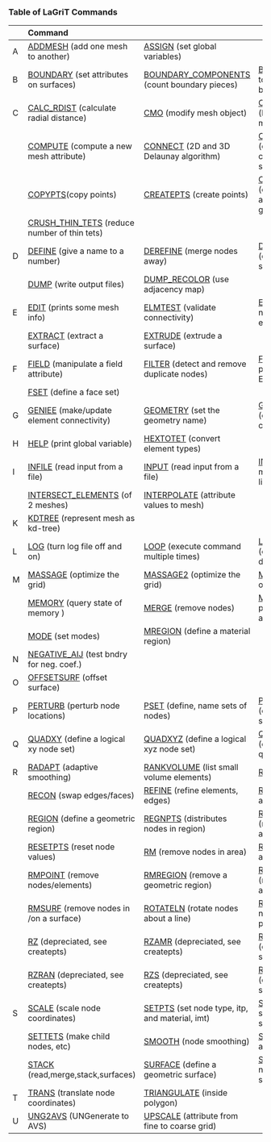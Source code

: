 ### Table of LaGriT Commands

|  | Command | | |
| :--- | :--- | :--- | :--- |
| A | [ADDMESH](docs/commands/ADDMESH.md) (add one mesh to another) | [ASSIGN](docs/commands/ASSIGN.md) (set global variables) | | 
| B| [BOUNDARY](docs/commands/BOUNDAR1.md) (set attributes on surfaces) | [BOUNDARY_COMPONENTS](docs/commands/BOUNDARY_C.md) (count boundary pieces) | [BUBBLE](docs/commands/bubble.md) (extrude to 3d and extract bndry) 
| C | [CALC_RDIST](docs/commands/calc_rdist.md) (calculate radial distance) | [CMO](docs/commands/CMO2.md) (modify mesh object) | [COLORMAP](docs/commands/COLORMAP.md) (build adjacency map) 
| | [COMPUTE](docs/commands/COMPUTE.md) (compute a new mesh attribute) | [CONNECT](docs/commands/CONNECT1.md) (2D and 3D Delaunay algorithm) | [COORDSYS](docs/commands/COORDSY.md) (change coordinate system) 
| | [COPYPTS](docs/commands/COPYPTS.md)(copy points) | [CREATEPTS](docs/commands/createpts.md) (create points) | [CREATE_GRAPH](docs/commands/create_graph.md) (create adjacency graph) 
| | [CRUSH_THIN_TETS](docs/commands/crush_thin_tets.md) (reduce number of thin tets)
| D| [DEFINE](docs/commands/DEFINE.md) (give a name to a number) | [DEREFINE](docs/commands/DEREFINE.md) (merge nodes away) | [DOPING](docs/commands/DOPING1.md) (depreciated, see interpolate) 
| | [DUMP](docs/commands/DUMP2.md) (write output files) | [DUMP_RECOLOR](docs/commands/DUMP_RECOLOR.md) (use adjacency map) 
| E | [EDIT](docs/commands/EDIT2.md) (prints some mesh info) | [ELMTEST](docs/commands/elmtest.md) (validate connectivity) | [ELTSET](docs/commands/ELTSET2.md) (select, name a set of elements) 
| | [EXTRACT](docs/commands/EXTRACT1.md) (extract a surface) | [EXTRUDE](docs/commands/extrude.md) (extrude a surface) 
| F| [FIELD](docs/commands/FIELD.md) (manipulate a field attribute) | [FILTER](docs/commands/FILTER.md) (detect and remove duplicate nodes) | [FINISH](docs/commands/FINISH.md) (end processing, EXIT) 
| | [FSET](docs/commands/FSET.md) (define a face set) 
| G | [GENIEE](docs/commands/GENIEE.md) (make/update element connectivity) | [GEOMETRY](docs/commands/geometry.md) (set the geometry name) | [GRID2GRID](docs/commands/GRID2GRID.md) (element type covnversion) 
| H| [HELP](docs/commands/HELP.md) (print global variable) | [HEXTOTET](docs/commands/HEXTOTE.md) (convert element types) 
| I | [INFILE](docs/commands/INPUT.md) (read input from a file) | [INPUT](docs/commands/INPUT.md) (read input from a file) | [INTERSECT](docs/commands/INTERSECT.md) (2d meshes to get line) 
| | [INTERSECT_ELEMENTS](docs/commands/intersectelements.md) (of 2 meshes) | [INTERPOLATE](docs/commands/main_interpolate.md) (attribute values to mesh) 
| K| [KDTREE](docs/commands/kdtree.md) (represent mesh as kd-tree) 
| L | [LOG](docs/commands/LOG.md) (turn log file off and on) | [LOOP](docs/commands/loop.md) (execute command multiple times) | [LOWER_D](docs/commands/lower_d.md) (create lower dimen. structs.) 
| M| [MASSAGE](docs/commands/MASSAGE.md) (optimize the grid) | [MASSAGE2](docs/commands/MASSAGE2.md) (optimize the grid) | [MATH](docs/commands/MATH.md) (do math on attributes) 
| | [MEMORY](docs/commands/memory.md) (query state of memory ) | [MERGE](docs/commands/MERGE.md) (remove nodes) | [METIS](docs/commands/metis.md) (graph partition algorithms) 
| | [MODE](docs/commands/MODE.md) (set modes) | [MREGION](docs/commands/MREGION.md) (define a material region) 
| N | [NEGATIVE_AIJ](docs/commands/NEGATIVE.md) (test bndry for neg. coef.) 
| O| [OFFSETSURF](docs/commands/OFFSETSURF.md) (offset surface) 
| P | [PERTURB](docs/commands/PERTURB.md) (perturb node locations) | [PSET](docs/commands/PSET.md) (define, name sets of nodes) | [PSTATUS](docs/commands/PSTATUS.md) (operate on point set) 
| Q| [QUADXY](docs/commands/QUADXY.md) (define a logical xy node set) | [QUADXYZ](docs/commands/QUADXYZ1.md) (define a logical xyz node set) | [QUALITY](docs/commands/QUALITY.md) (evaluate mesh quality) 
| R | [RADAPT](docs/commands/RADAPT.md) (adaptive smoothing) | [RANKVOLUME](docs/commands/rankvolume.md) (list small volume elements) | [READ](docs/commands/READ.md) (read data) 
| | [RECON](docs/commands/RECON.md) (swap edges/faces) | [REFINE](docs/commands/REFINE.md) (refine elements, edges) | [REFINE2D](docs/commands/refine2d.md) (refine a triangle) 
| | [REGION](docs/commands/REGION.md) (define a geometric region) | [REGNPTS](docs/commands/REGNPTS.md) (distributes nodes in region) | [REORDER](docs/commands/REORDER.md) (reorder nodes in a mesh) 
| | [RESETPTS](docs/commands/RESETPT.md) (reset node values) | [RM](docs/commands/RM.md) (remove nodes in area) | [RMMAT](docs/commands/RMMAT.md) (remove a material) 
| | [RMPOINT](docs/commands/RMPOINT.md) (remove nodes/elements) | [RMREGION](docs/commands/RMREGION.md) (remove a geometric region) | [RMSPHERE](docs/commands/RMSPHERE.md) (remove nodes in a sphere) 
| | [RMSURF](docs/commands/RMSURF.md) (remove nodes in /on a surface) | [ROTATELN](docs/commands/ROTATELN.md) (rotate nodes about a line) | [ROTATEPT](docs/commands/ROTATEPT.md)(rotate nodes about a point) 
| | [RZ](docs/commands/RZ.md) (depreciated, see createpts) | [RZAMR](docs/commands/RZAMR.md) (depreciated, see createpts) | [RZBRICK](docs/commands/RZBRICK.md) (depreciated, see createpts) 
| | [RZRAN](docs/commands/RZRAN.md) (depreciated, see createpts) | [RZS](docs/commands/RZS.md) (depreciated, see createpts) | [RZV](docs/commands/RZV_LG.md) (depreciated, see createpts) 
| S| [SCALE](docs/commands/SCALE.md) (scale node coordinates) | [SETPTS](docs/commands/SETPTS.md) (set node type, itp, and material, imt) | [SETSIZE](docs/commands/SETSIZE.md) (calc size of space, set epsilon) 
| | [SETTETS](docs/commands/SETTETS.md) (make child nodes, etc) | [SMOOTH](docs/commands/SMOOTH.md) (node smoothing) | [SORT](docs/commands/SORT.md) (sort an attribute) 
| | [STACK](docs/commands/STACK.md) (read,merge,stack,surfaces) | [SURFACE](docs/commands/SURFACE.md) (define a geometric surface) | [SURFPTS](docs/commands/SURFPTS.md) (make nodes on a surface) 
| T | [TRANS](docs/commands/TRANS.md) (translate node coordinates) | [TRIANGULATE](docs/commands/TRIAGN.md) (inside polygon) 
| U| [UNG2AVS](docs/commands/UNG2AVS.md) (UNGenerate to AVS) | [UPSCALE](docs/commands/UPSCALE.md) (attribute from fine to coarse grid) 
